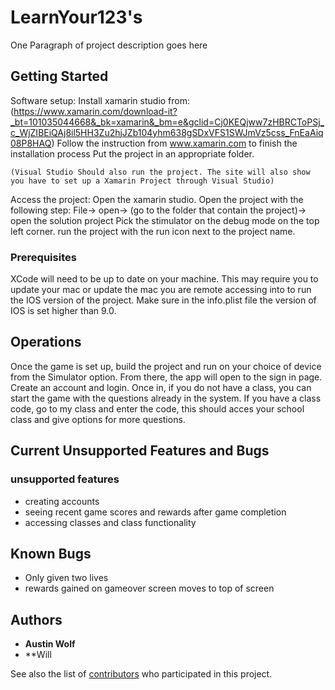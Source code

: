 
# LearnYour123's
    
One Paragraph of project description goes here

## Getting Started

Software setup:
    Install xamarin studio from:
        (https://www.xamarin.com/download-it?_bt=101035044668&_bk=xamarin&_bm=e&gclid=Cj0KEQjww7zHBRCToPSj_c_WjZIBEiQAj8il5HH3Zu2hjJZb104yhm638gSDxVFS1SWJmVz5css_FnEaAiq08P8HAQ)
    Follow the instruction from www.xamarin.com to finish the installation process
    Put the project in an appropriate folder.
    
    (Visual Studio Should also run the project. The site will also show you have to set up a Xamarin Project through Visual Studio)
Access the project:
    Open the xamarin studio.
    Open the project with the following step:
        File-> open-> (go to the folder that contain the project)-> open the solution project 
    Pick the stimulator on the debug mode on the top left corner.
    run the project with the run icon next to the project name.

### Prerequisites

XCode will need to be up to date on your machine. This may require you to update your mac or update the mac you are remote accessing into to run the IOS version of the project.
Make sure in the info.plist file the version of IOS is set higher than 9.0.

## Operations

Once the game is set up, build the project and run on your choice of device from the Simulator option. From there, the app will open to the sign in page. Create an account and login. Once in, if you do not have a class, you can start the game with the questions already in the system. If you have a class code, go to my class and enter the code, this should acces your school class and give options for more questions.

## Current Unsupported Features and Bugs

### unsupported features
- creating accounts
- seeing recent game scores and rewards after game completion
- accessing classes and class functionality

## Known Bugs
- Only given two lives
- rewards gained on gameover screen moves to top of screen

## Authors

* **Austin Wolf**
* **Will

See also the list of [contributors](https://github.com/your/project/contributors) who participated in this project.
